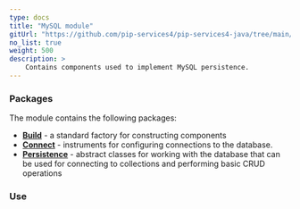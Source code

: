 ```yaml
---
type: docs
title: "MySQL module"
gitUrl: "https://github.com/pip-services4/pip-services4-java/tree/main/pip-services4-mongodb-java"
no_list: true
weight: 500
description: > 
    Contains components used to implement MySQL persistence.  
---
```


### Packages

The module contains the following packages:
- [**Build**](build) - a standard factory for constructing components
- [**Connect**](connect) - instruments for configuring connections to the database.
- [**Persistence**](persistence) - abstract classes for working with the database that can be used for connecting to collections and performing basic CRUD operations


### Use


